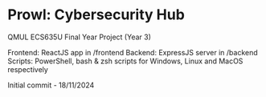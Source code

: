 # Prowl: Cybersecurity Hub

QMUL ECS635U Final Year Project (Year 3)

Frontend: ReactJS app in /frontend
Backend: ExpressJS server in /backend
Scripts: PowerShell, bash & zsh scripts for Windows, Linux and MacOS respectively 

Initial commit - 18/11/2024